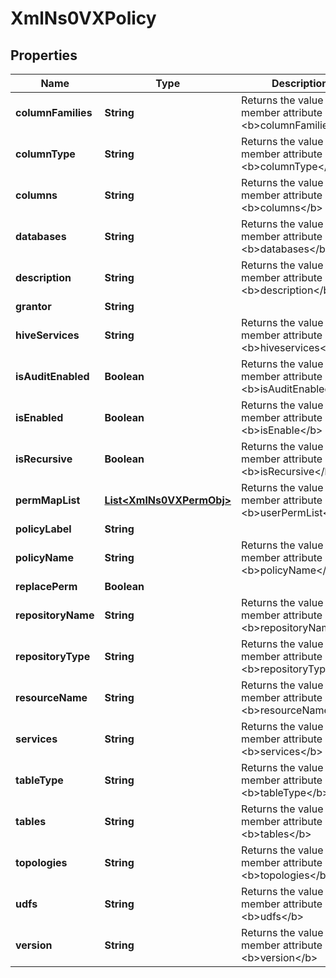 
# XmlNs0VXPolicy

## Properties
Name | Type | Description | Notes
------------ | ------------- | ------------- | -------------
**columnFamilies** | **String** | Returns the value for the member attribute &lt;b&gt;columnFamilies&lt;/b&gt; |  [optional]
**columnType** | **String** | Returns the value for the member attribute &lt;b&gt;columnType&lt;/b&gt; |  [optional]
**columns** | **String** | Returns the value for the member attribute &lt;b&gt;columns&lt;/b&gt; |  [optional]
**databases** | **String** | Returns the value for the member attribute &lt;b&gt;databases&lt;/b&gt; |  [optional]
**description** | **String** | Returns the value for the member attribute &lt;b&gt;description&lt;/b&gt; |  [optional]
**grantor** | **String** |  |  [optional]
**hiveServices** | **String** | Returns the value for the member attribute &lt;b&gt;hiveservices&lt;/b&gt; |  [optional]
**isAuditEnabled** | **Boolean** | Returns the value for the member attribute &lt;b&gt;isAuditEnabled&lt;/b&gt; |  [optional]
**isEnabled** | **Boolean** | Returns the value for the member attribute &lt;b&gt;isEnable&lt;/b&gt; |  [optional]
**isRecursive** | **Boolean** | Returns the value for the member attribute &lt;b&gt;isRecursive&lt;/b&gt; |  [optional]
**permMapList** | [**List&lt;XmlNs0VXPermObj&gt;**](XmlNs0VXPermObj.md) | Returns the value for the member attribute &lt;b&gt;userPermList&lt;/b&gt; |  [optional]
**policyLabel** | **String** |  |  [optional]
**policyName** | **String** | Returns the value for the member attribute &lt;b&gt;policyName&lt;/b&gt; |  [optional]
**replacePerm** | **Boolean** |  |  [optional]
**repositoryName** | **String** | Returns the value for the member attribute &lt;b&gt;repositoryName&lt;/b&gt; |  [optional]
**repositoryType** | **String** | Returns the value for the member attribute &lt;b&gt;repositoryType&lt;/b&gt; |  [optional]
**resourceName** | **String** | Returns the value for the member attribute &lt;b&gt;resourceName&lt;/b&gt; |  [optional]
**services** | **String** | Returns the value for the member attribute &lt;b&gt;services&lt;/b&gt; |  [optional]
**tableType** | **String** | Returns the value for the member attribute &lt;b&gt;tableType&lt;/b&gt; |  [optional]
**tables** | **String** | Returns the value for the member attribute &lt;b&gt;tables&lt;/b&gt; |  [optional]
**topologies** | **String** | Returns the value for the member attribute &lt;b&gt;topologies&lt;/b&gt; |  [optional]
**udfs** | **String** | Returns the value for the member attribute &lt;b&gt;udfs&lt;/b&gt; |  [optional]
**version** | **String** | Returns the value for the member attribute &lt;b&gt;version&lt;/b&gt; |  [optional]



